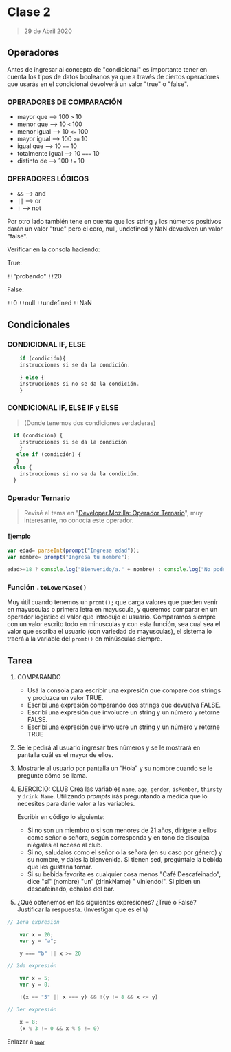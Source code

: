 # Clase 2

>29 de Abril 2020

## Operadores

Antes de ingresar al concepto de "condicional" es importante tener en cuenta los tipos de datos booleanos ya que a través de ciertos operadores que usarás en el condicional devolverá un valor "true" o "false".

### OPERADORES DE COMPARACIÓN

* mayor que         -->     100 `>` 10
* menor que         -->     10 `<` 100
* menor igual       -->     10 `<=` 100
* mayor igual       -->     100 `>=` 10
* igual que         -->     10 `==` 10
* totalmente igual  -->     10 `===` 10
* distinto de       -->     100 `!=` 10

### OPERADORES LÓGICOS

* `&&`  --> and 
* `||`  --> or
* `!`   --> not

Por otro lado también tene en cuenta que los string y los números positivos darán un valor "true" pero el cero, null, undefined y NaN devuelven un valor "false".

Verificar en la consola haciendo:

True:

`!!`"probando"
`!!`20  

False:

`!!`0
`!!`null
`!!`undefined
`!!`NaN

## Condicionales

### CONDICIONAL IF, ELSE

```js
    if (condición){
    instrucciones si se da la condición.

    } else {
    instrucciones si no se da la condición.
    }
```

### CONDICIONAL IF, ELSE IF y ELSE

>(Donde tenemos dos condiciones verdaderas)

```js
  if (condición) {
    instrucciones si se da la condición
    }
   else if (condición) {
   }
  else {
    instrucciones si no se da la condición.
  }
```


### Operador Ternario

>Revisé el tema en "[Developer.Mozilla: Operador Ternario](https://developer.mozilla.org/es/docs/Learn/JavaScript/Building_blocks/conditionals#Operador_Ternario)", muy interesante, no conocía este operador.

#### Ejemplo

```js
var edad= parseInt(prompt("Ingresa edad"));
var nombre= prompt("Ingresa tu nombre");

edad>=18 ? console.log("Bienvenido/a." + nombre) : console.log("No podes ingresar.");
```

### Función `.toLowerCase()`

Muy útil cuando tenemos un `promt();` que carga valores que pueden venir en mayusculas o primera letra en mayuscula, y queremos comparar en un operador logístico el valor que introdujo el usuario. Comparamos siempre con un valor escrito todo en minusculas y con esta función, sea cual sea el valor que escriba el usuario (con variedad de mayusculas), el sistema lo traerá a la variable del `promt()` en minúsculas siempre.

## Tarea

1. COMPARANDO

    * Usá la consola para escribir una expresión que compare dos strings y produzca un valor TRUE.
    * Escribí una expresión comparando dos strings que devuelva FALSE.
    * Escribí una expresión que involucre un string y un número y retorne FALSE.
    * Escribí una expresión que involucre un string y un número y retorne TRUE

2. Se le pedirá al usuario ingresar tres números y se le mostrará en pantalla cuál es el mayor de ellos.

3. Mostrarle al usuario por pantalla un “Hola” y su nombre cuando se le pregunte cómo se llama.

4. EJERCICIO: CLUB
    Crea las variables `name`, `age`, `gender`, `isMember`, `thirsty` y `drink Name`. Utilizando _prompts_ irás preguntando a medida que lo necesites para darle valor a las variables.

    Escribir en código lo siguiente:
    * Si no son un miembro o si son menores de 21 años, dirígete a ellos como señor o señora, según corresponda y en tono de disculpa niégales el acceso al club.
    * Si no, saludalos como el señor o la señora (en su caso por género) y su nombre, y dales la bienvenida. Si tienen sed, pregúntale la bebida que les gustaría tomar.
    * Si su bebida favorita es cualquier cosa menos "Café Descafeinado", dice "sí" (nombre) "un" (drinkName) " viniendo!". Si piden un descafeinado, echalos del bar.

5. ¿Qué obtenemos en las siguientes expresiones? ¿True o False?
    Justificar la respuesta. (Investigar que es el `%`)

```js
// 1era expresion

    var x = 20;
    var y = "a";

    y === "b" || x >= 20

// 2da expresión

    var x = 5;
    var y = 8;

    !(x == "5" || x === y) && !(y != 8 && x <= y)

// 3er expresión

    x = 8;
    (x % 3 != 0 && x % 5 != 0)
```

Enlazar a [`www`](/www/curso/ns/claseJS2.html)